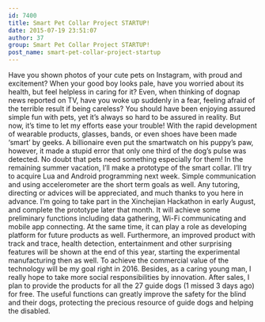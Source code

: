 ```yaml
---
id: 7400
title: Smart Pet Collar Project STARTUP!
date: 2015-07-19 23:51:07
author: 37
group: Smart Pet Collar Project STARTUP!
post_name: smart-pet-collar-project-startup
---
```


Have you shown photos of your cute pets on Instagram, with proud and excitement? When your good boy looks pale, have you worried about its health, but feel helpless in caring for it? Even, when thinking of dognap news reported on TV, have you woke up suddenly in a fear, feeling afraid of the terrible result if being careless? You should have been enjoying assured simple fun with pets, yet it’s always so hard to be assured in reality. But now, it’s time to let my efforts ease your trouble! With the rapid development of wearable products, glasses, bands, or even shoes have been made ‘smart’ by geeks. A billionaire even put the smartwatch on his puppy’s paw, however, it made a stupid error that only one third of the dog’s pulse was detected. No doubt that pets need something especially for them! In the remaining summer vacation, I’ll make a prototype of the smart collar. I’ll try to acquire Lua and Android programming next week. Simple communication and using accelerometer are the short term goals as well. Any tutoring, directing or advices will be appreciated, and much thanks to you here in advance. I’m going to take part in the Xinchejian Hackathon in early August, and complete the prototype later that month. It will achieve some preliminary functions including data gathering, Wi-Fi communicating and mobile app connecting. At the same time, it can play a role as developing platform for future products as well. Furthermore, an improved product with track and trace, health detection, entertainment and other surprising features will be shown at the end of this year, starting the experimental manufacturing then as well. To achieve the commercial value of the technology will be my goal right in 2016. Besides, as a caring young man, I really hope to take more social responsibilities by innovation. After sales, I plan to provide the products for all the 27 guide dogs (1 missed 3 days ago) for free. The useful functions can greatly improve the safety for the blind and their dogs, protecting the precious resource of guide dogs and helping the disabled.